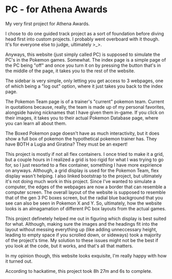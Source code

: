 # PC - for Athena Awards
My very first project for Athena Awards.

I chose to do one guided track project as a sort of foundation before diving head first into custom projects. I probably went overboard with it though. It's for everyone else to judge, ultimately >_>.

Anyways, this website (just simply called PC) is supposed to simulate the PC's in the Pokemon games. Somewhat. The index page is a simple page of the PC being "off" and once you turn it on by pressing the button that's in the middle of the page, it takes you to the rest of the website. 

The sidebar is very simple, only letting you get access to 3 webpages, one of which being a "log out" option, where it just takes you back to the index page.

The Pokemon Team page is of a trainer's "current" pokemon team. Current in quotations because, really, the team is made up of my personal favorites, alongside having nicknames that I have given them in-game. If you click on their images, it takes you to their actual Pokemon Database page, where you can learn all about them.

The Boxed Pokemon page doesn't have as much interactivity, but it does show a full box of pokemon the hypothetical pokemon trainer has. They have BOTH a Lugia and Giratina? They must be an expert! 

This project is mostly if not all flex containers. I once tried to make it a grid, but a couple hours in I realized a grid is too rigid for what I was trying to go for, so I just resorted to a flex container, something I have more expirience on anyways. Although, a grid display is used for the Pokemon Team, flex display wasn't helping. I also linked bootstrap to the project, but ultimately it's not doing much work in this project. Since I've wanted to simulate a computer, the edges of the webpages are now a border that can resemble a computer screen. The overall layout of the website is supposed to resemble that of the gen 3 PC boxes screen, but the radial blue background that you see can also be seen in Pokemon X and Y. So, ultimately, how the website looks is an almagamation of different PC box layouts from the actual games.

This project definetely helped me out in figuring which display is best suited for what. Although, making sure the images and the headings fit into the layout without messing everything up (like adding unneccessary height, leading to empty space if you scrolled down, or sideways) took a majority of the project's time. My solution to these issues might not be the best if you look at the code, but it works, and that's all that matters.

In my opinion though, this website looks exquisite, I'm really happy with how it turned out.

According to hackatime, this project took 8h 27m and 6s to complete.
